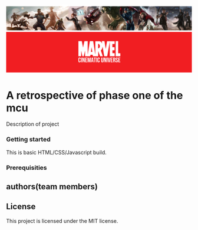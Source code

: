 ![Marvel Universe](marvel_banner.png "The MCU")

# A retrospective of phase one of the mcu

Description of project 

### Getting started
This is basic HTML/CSS/Javascript build.

### Prerequisities

## authors(team members)

## License
This project is licensed under the MIT license.